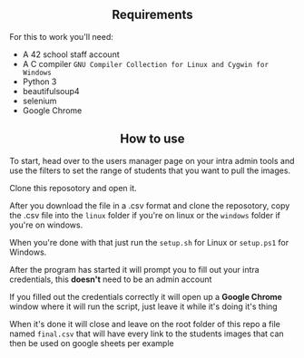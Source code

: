 <div align="center">

## Requirements

</div>

For this to work you'll need:

- A 42 school staff account
- A C compiler `GNU Compiler Collection for Linux and Cygwin for Windows`
- Python 3
- beautifulsoup4 
- selenium
- Google Chrome

<div align="center">

## How to use

</div>

To start, head over to the users manager page on your intra admin tools and use the filters to set the range of students that you want to pull the images.

Clone this reposotory and open it.

After you download the file in a .csv format and clone the reposotory, copy the .csv file into the `linux` folder if you're on linux or the `windows` folder if you're on windows.

When you're done with that just run the `setup.sh` for Linux or `setup.ps1` for Windows.

After the program has started it will prompt you to fill out your intra credentials, this **doesn't** need to be an admin account 

If you filled out the credentials correctly it will open up a **Google Chrome** window where it will run the script, just leave it while it's doing it's thing

When it's done it will close and leave on the root folder of this repo a file named `final.csv` that will have every link to the students images that can then be used on google sheets per example
